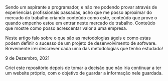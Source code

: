 Sendo um aspirante a programador, e não me podendo provar através de experiencias profissionais passadas, acho que me posso aproximar do mercado do trabalho criando conteúdo como este, conteúdo que prove o quando empenho estou em entrar neste mercado de trabalho. Conteúdo que mostre como posso acrescentar valor a uma empresa.

Neste artigo falo sobre o que são as metodologias ágeis e como estas podem definir o sucesso de um projeto de desenvolvimento de software.
Brevemente irei descrever cada uma das metodologias que tenho estudado!

9 de Dezembro, 2021

Criei este repositório depois de tomar a decisão que não iria continuar a ter um website próprio, com o objetivo de guardar a informação nele guardada.
